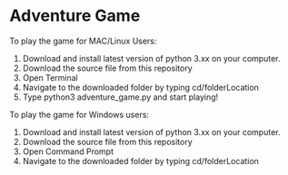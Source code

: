 # Adventure Game

To play the game for MAC/Linux Users:
1. Download and install latest version of python 3.xx on your computer.
2. Download the source file from this repository
3. Open Terminal
4. Navigate to the downloaded folder by typing cd/folderLocation
5. Type python3 adventure_game.py and start playing!

To play the game for Windows users:
1. Download and install latest version of python 3.xx on your computer.
2. Download the source file from this repository
3. Open Command Prompt
4. Navigate to the downloaded folder by typing cd/folderLocation

